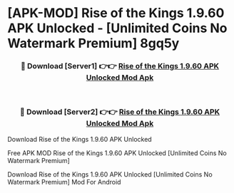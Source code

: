 # [APK-MOD] Rise of the Kings 1.9.60 APK Unlocked - [Unlimited Coins No Watermark Premium] 8gq5y



<div align="center">
<h3>🔴 Download [Server1] 👉👉 <a href="https://momento.my/?title=Rise_of_the_Kings_1.9.60_APK_Unlocked">Rise of the Kings 1.9.60 APK Unlocked Mod Apk</a></h3><br>

<h3>🔴 Download [Server2] 👉👉 <a href="https://momento.my/?title=Rise_of_the_Kings_1.9.60_APK_Unlocked">Rise of the Kings 1.9.60 APK Unlocked Mod Apk</a></h3>
</div>



Download Rise of the Kings 1.9.60 APK Unlocked 

Free APK MOD Rise of the Kings 1.9.60 APK Unlocked [Unlimited Coins No Watermark Premium]

Download Rise of the Kings 1.9.60 APK Unlocked [Unlimited Coins No Watermark Premium] Mod For Android

